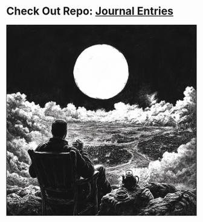 <h1>Check Out Repo: <a href="https://scondo-prof.github.io/productiveJournal/">Journal Entries</a></h1>

<img src="docs/assets/sippinTea.png" alt="Sippin Tea" />
